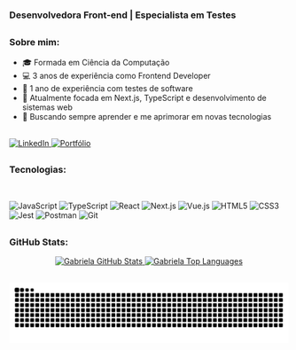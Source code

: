 ### Desenvolvedora Front-end | Especialista em Testes
##

### Sobre mim:

- 🎓 Formada em Ciência da Computação
- 💻 3 anos de experiência como Frontend Developer
- 📱 1 ano de experiência com testes de software
- 🔎 Atualmente focada em Next.js, TypeScript e desenvolvimento de sistemas web
- 🎯 Buscando sempre aprender e me aprimorar em novas tecnologias
  
<br>

<div>
  <a href="https://www.linkedin.com/in/gabrielajussana" target="_blank">
    <img src="https://img.shields.io/badge/-LinkedIn-%230077B5?style=for-the-badge&logo=linkedin&logoColor=white" alt="LinkedIn">
  </a> 
  <a href="https://gabrielajussana.netlify.app" target="_blank">
    <img src="https://img.shields.io/badge/-Portfólio-000?style=for-the-badge&logo=web&logoColor=white" alt="Portfólio">
  </a>
</div>

##

###  Tecnologias:

<div style="display: inline_block"><br>
  <p align="left">
    <img src="https://cdn.jsdelivr.net/gh/devicons/devicon/icons/javascript/javascript-original.svg" width="40" height="40" alt="JavaScript" />
    <img src="https://cdn.jsdelivr.net/gh/devicons/devicon/icons/typescript/typescript-original.svg" width="40" height="40" alt="TypeScript" />
    <img src="https://cdn.jsdelivr.net/gh/devicons/devicon/icons/react/react-original.svg" width="40" height="40" alt="React" />
    <img src="https://cdn.jsdelivr.net/gh/devicons/devicon/icons/nextjs/nextjs-original.svg" width="40" height="40" alt="Next.js" />
    <img src="https://cdn.jsdelivr.net/gh/devicons/devicon/icons/vuejs/vuejs-original.svg" width="40" height="40" alt="Vue.js" />
    <img src="https://cdn.jsdelivr.net/gh/devicons/devicon/icons/html5/html5-original.svg" width="40" height="40" alt="HTML5" />
    <img src="https://cdn.jsdelivr.net/gh/devicons/devicon/icons/css3/css3-original.svg" width="40" height="40" alt="CSS3" />
    <img src="https://cdn.jsdelivr.net/gh/devicons/devicon/icons/jest/jest-plain.svg" width="40" height="40" alt="Jest" />
    <img src="https://cdn.jsdelivr.net/gh/devicons/devicon/icons/postman/postman-original.svg" width="40" height="40" alt="Postman" />
    <img src="https://cdn.jsdelivr.net/gh/devicons/devicon/icons/git/git-original.svg" width="40" height="40" alt="Git" />
  </p>
</div>

##

###  GitHub Stats:

<div align="center">
  <a href="https://github.com/gabrielajussana">
    <img height="180em" src="https://github-readme-stats.vercel.app/api?username=gabrielajussana&show_icons=true&theme=tokyonight&include_all_commits=true&count_private=true" alt="Gabriela GitHub Stats"/>
    <img height="180em" src="https://github-readme-stats.vercel.app/api/top-langs/?username=gabrielajussana&layout=compact&langs_count=7&theme=tokyonight" alt="Gabriela Top Languages"/>
  </a>
</div>

  ##
 ![Snake animation](https://github.com/gabrielajussana/gabrielajussana/blob/output/github-contribution-grid-snake.svg)
  
